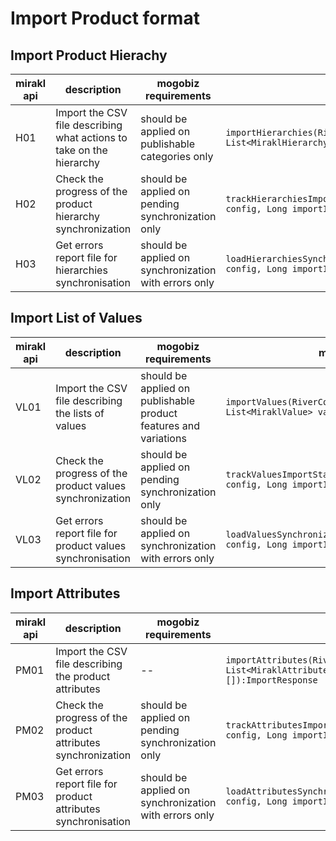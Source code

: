 # Import Product format

## Import Product Hierachy

| mirakl api | description | mogobiz requirements | mogobiz api | mogbiz model |
| --- | --- | --- | --- | --- |
| H01 | Import the CSV file describing what actions to take on the hierarchy | should be applied on publishable categories only | `importHierarchies(RiverConfig config, List<MiraklHierarchy> hierarchies):ImportResponse` | Category.publishable: boolean |
| H02 | Check the progress of the product hierarchy synchronization | should be applied on pending synchronization only | `trackHierarchiesImportStatusResponse(RiverConfig config, Long importId):ImportStatusResponse` | import_id: Long|
| H03 | Get errors report file for hierarchies synchronisation | should be applied on synchronization with errors only | `loadHierarchiesSynchronizationErrorReport(RiverConfig config, Long importId):String` | -- |

## Import List of Values

| mirakl api | description | mogobiz requirements | mogobiz api | mogbiz model |
| --- | --- | --- | --- | --- |
| VL01 | Import the CSV file describing the lists of values | should be applied on publishable product features and variations | `importValues(RiverConfig config, List<MiraklValue> values = []):ImportResponse` | Product.publishable: boolean |
| VL02 | Check the progress of the product values synchronization  | should be applied on pending synchronization only | `trackValuesImportStatusResponse(RiverConfig config, Long importId):ImportStatusResponse` | import_id: Long |
| VL03 | Get errors report file for product values synchronisation | should be applied on synchronization with errors only | `loadValuesSynchronizationErrorReport(RiverConfig config, Long importId):String` | -- |

## Import Attributes

| mirakl api | description | mogobiz requirements | mogobiz api | mogbiz model |
| --- | --- | --- | --- | --- |
| PM01 | Import the CSV file describing the product attributes | -- | `importAttributes(RiverConfig config, List<MiraklAttribute> attributes = []):ImportResponse` | via json file ? |
| PM02 | Check the progress of the product attributes synchronization  | should be applied on pending synchronization only | `trackAttributesImportStatusResponse(RiverConfig config, Long importId):ImportStatusResponse` | import_id: Long |
| PM03 | Get errors report file for product attributes synchronisation | should be applied on synchronization with errors only | `loadAttributesSynchronizationErrorReport(RiverConfig config, Long importId):String` | -- |


